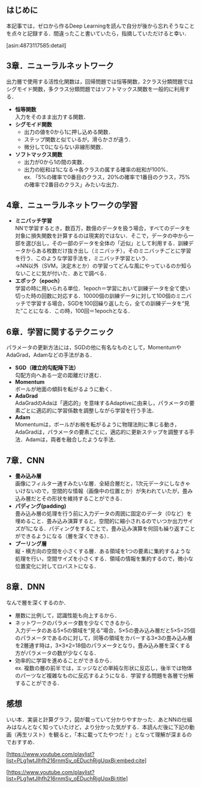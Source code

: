 ## はじめに

本記事では，ゼロから作るDeep Learningを読んで自分が後から忘れそうなことを点々と記録する．間違ったこと書いていたら，指摘していただけると幸い．

[asin:4873117585:detail]

## 3章．ニューラルネットワーク

出力層で使用する活性化関数は，回帰問題では恒等関数，2クラス分類問題ではシグモイド関数，多クラス分類問題ではソフトマックス関数を一般的に利用する．

- **恒等関数**  
入力をそのまま出力する関数．
- **シグモイド関数**  
    - 出力の値を0から1に押し込める関数．
    - ステップ関数と似ているが，滑らかさが違う．
    - 微分して0にならない非線形関数．
- **ソフトマックス関数**  
    - 出力が0から1の間の実数．
    - 出力の総和は1になる→各クラスの属する確率の総和が100%．  
    ex. 「5%の確率で0番目のクラス，20%の確率で1番目のクラス，75%の確率で2番目のクラス」みたいな出力．


## 4章．ニューラルネットワークの学習

- **ミニバッチ学習**  
NNで学習するとき，数百万，数億のデータを扱う場合，すべてのデータを対象に損失関数を計算するのは現実的ではない．そこで，データの中から一部を選び出し，その一部のデータを全体の「近似」として利用する．訓練データからある枚数だけ抜き出し（ミニバッチ），そのミニバッチごとに学習を行う．このような学習手法を，ミニバッチ学習という．  
→NN以外（SVM，決定木とか）の学習ってどんな風にやっているのか知らないことに気が付いた．あとで調べる．
- **エポック（epoch）**  
学習の時に用いられる単位．1epoch＝学習において訓練データを全て使い切った時の回数に対応する．10000個の訓練データに対して100個のミニバッチで学習する場合，SGDを100回繰り返したら，全ての訓練データを“見た”ことになる．この時，100回＝1epochとなる．

## 6章．学習に関するテクニック

パラメータの更新方法には，SGDの他に有名なものとして，MomentumやAdaGrad，Adamなどの手法がある．

- **SGD（確立的勾配降下法）**  
勾配方向へある一定の距離だけ進む．
- **Momentum**  
ボールが地面の傾斜を転がるように動く．
- **AdaGrad**  
AdaGradのAdaは「適応的」を意味するAdaptiveに由来し，パラメータの要素ごとに適応的に学習係数を調整しながら学習を行う手法．
- **Adam**  
Momentumは，ボールがお椀を転がるように物理法則に準じる動き，AdaGradは，パラメータの要素ごとに，適応的に更新ステップを調整する手法．Adamは，両者を融合したような手法．

## 7章．CNN

- **畳み込み層**  
画像にフィルター通すみたいな層．全結合層だと，1次元データにしなきゃいけないので，空間的な情報（画像中の位置とか）が失われていたが，畳み込み層だとその形状を維持することができる．
- **パディング(padding)**  
畳み込み層の処理を行う前に入力データの周囲に固定のデータ（0など）を埋めること．畳み込み演算すると，空間的に縮小されるのでいつか出力サイズが1になる．パディングをすることで，畳み込み演算を何回も繰り返すことができるようになる（層を深くできる）．
- **プーリング層**  
縦・横方向の空間を小さくする層．ある領域を1つの要素に集約するような処理を行い，空間サイズを小さくする．領域の情報を集約するので，微小な位置変化に対してロバストになる．

## 8章．DNN

なんで層を深くするのか．

- 層数に比例して，認識性能も向上するから．
- ネットワークのパラメータ数を少なくできるから．  
入力データのある5×5の領域を“見る”場合，5×5の畳み込み層だと5×5=25個のパラメータであるのに対して，同等の領域をカバーする3×3の畳み込み層を2層通す時は，3×3×2=18個のパラメータとなり，畳み込み層を深くする方がパラメータの数が少なくなる．
- 効率的に学習を進めることができるから．  
ex. 複数の層の前半では，エッジなどの単純な形状に反応し，後半では物体のパーツなど複雑なものに反応するようになる．学習する問題を各層で分解することができる．

## 感想

いい本．実装と計算グラフ，図が載っていて分かりやすかった．あとNNの仕組みはなんとなく知っていたけど，より分かった気がする．本読んだ後に下記の動画（再生リスト）を観ると，「本に載ってたやつだ！」となって理解が深まるのでおすすめ．

[https://www.youtube.com/playlist?list=PLg1wtJlhfh216rnmSv_oEDuchRjgUqxBi:embed:cite]

[https://www.youtube.com/playlist?list=PLg1wtJlhfh216rnmSv_oEDuchRjgUqxBi:title]
